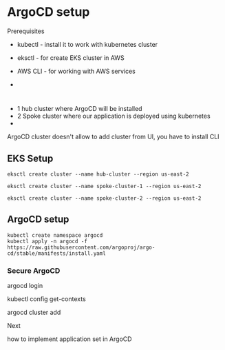 # ArgoCD setup 

Prerequisites
- kubectl - install it to work with kubernetes cluster
- eksctl - for create EKS cluster in AWS
- AWS CLI - for working with AWS services

- 
#
- 1 hub cluster where ArgoCD will be installed 
- 2 Spoke cluster where our application is deployed using kubernetes
- 
ArgoCD cluster doesn't allow to add cluster from UI, you have to install CLI

## EKS Setup
```
eksctl create cluster --name hub-cluster --region us-east-2

eksctl create cluster --name spoke-cluster-1 --region us-east-2

eksctl create cluster --name spoke-cluster-2 --region us-east-2
```

## ArgoCD setup
```
kubectl create namespace argocd
kubectl apply -n argocd -f https://raw.githubusercontent.com/argoproj/argo-cd/stable/manifests/install.yaml
```
### Secure ArgoCD 

argocd login 

kubectl config get-contexts

 argocd cluster add 


 Next

 how to implement  application set in ArgoCD